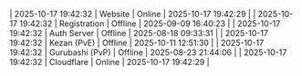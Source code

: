| 2025-10-17 19:42:32 | Website | Online | 2025-10-17 19:42:29 |
| 2025-10-17 19:42:32 | Registration | Offline | 2025-09-09 16:40:23 |
| 2025-10-17 19:42:32 | Auth Server | Offline | 2025-08-18 09:33:31 |
| 2025-10-17 19:42:32 | Kezan (PvE) | Offline | 2025-10-11 12:51:30 |
| 2025-10-17 19:42:32 | Gurubashi (PvP) | Offline | 2025-08-23 21:44:06 |
| 2025-10-17 19:42:32 | Cloudflare | Online | 2025-10-17 19:42:29 |
